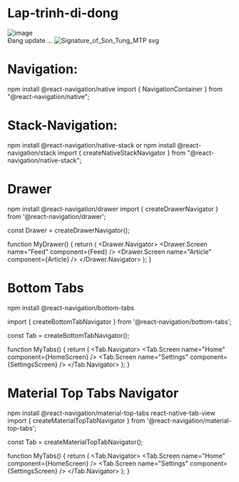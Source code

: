 # Lap-trinh-di-dong
![image](https://github.com/ThanhHiep25/Lap-trinh-di-dong/assets/87129597/e3b2ff90-f015-496a-9285-303d8af96ffd)   
Đang update ...
![Signature_of_Son_Tung_MTP svg](https://github.com/ThanhHiep25/Lap-trinh-di-dong/assets/87129597/ee0526d3-42e5-45b6-80e0-4b1832a40801)

# Navigation:
npm install @react-navigation/native
import { NavigationContainer } from "@react-navigation/native";


# Stack-Navigation:
npm install @react-navigation/native-stack
or
npm install @react-navigation/stack
import { createNativeStackNavigator } from "@react-navigation/native-stack";


# Drawer

npm install @react-navigation/drawer
import { createDrawerNavigator } from '@react-navigation/drawer';

const Drawer = createDrawerNavigator();

function MyDrawer() {
  return (
    <Drawer.Navigator>
      <Drawer.Screen name="Feed" component={Feed} />
      <Drawer.Screen name="Article" component={Article} />
    </Drawer.Navigator>
  );
}


# Bottom Tabs
npm install @react-navigation/bottom-tabs

import { createBottomTabNavigator } from '@react-navigation/bottom-tabs';

const Tab = createBottomTabNavigator();

function MyTabs() {
  return (
    <Tab.Navigator>
      <Tab.Screen name="Home" component={HomeScreen} />
      <Tab.Screen name="Settings" component={SettingsScreen} />
    </Tab.Navigator>
  );
}


# Material Top Tabs Navigator

npm install @react-navigation/material-top-tabs react-native-tab-view
import { createMaterialTopTabNavigator } from '@react-navigation/material-top-tabs';

const Tab = createMaterialTopTabNavigator();

function MyTabs() {
  return (
    <Tab.Navigator>
      <Tab.Screen name="Home" component={HomeScreen} />
      <Tab.Screen name="Settings" component={SettingsScreen} />
    </Tab.Navigator>
  );
}